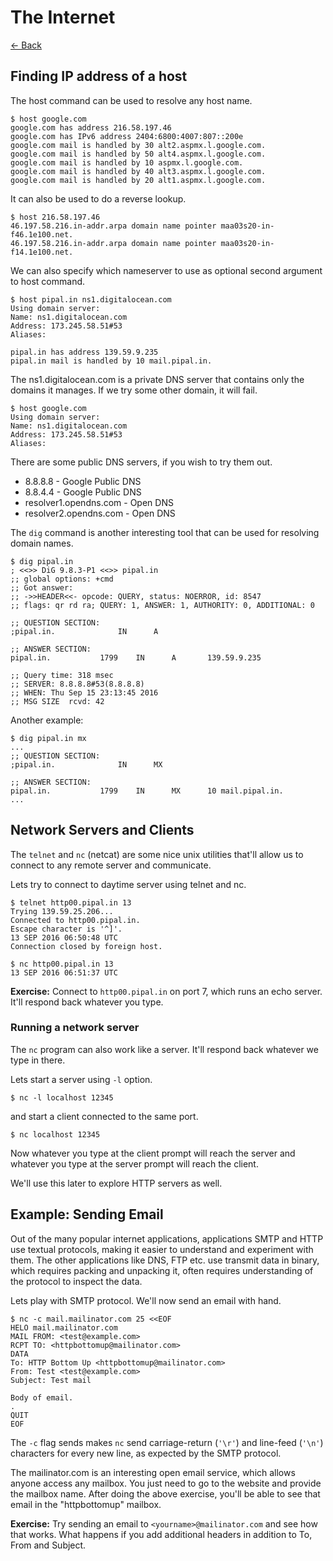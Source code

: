 # The Internet
[&larr; Back](.)

## Finding IP address of a host

The host command can be used to resolve any host name.

    $ host google.com
    google.com has address 216.58.197.46
    google.com has IPv6 address 2404:6800:4007:807::200e
    google.com mail is handled by 30 alt2.aspmx.l.google.com.
    google.com mail is handled by 50 alt4.aspmx.l.google.com.
    google.com mail is handled by 10 aspmx.l.google.com.
    google.com mail is handled by 40 alt3.aspmx.l.google.com.
    google.com mail is handled by 20 alt1.aspmx.l.google.com.

It can also be used to do a reverse lookup.

    $ host 216.58.197.46
    46.197.58.216.in-addr.arpa domain name pointer maa03s20-in-f46.1e100.net.
    46.197.58.216.in-addr.arpa domain name pointer maa03s20-in-f14.1e100.net.

We can also specify which nameserver to use as optional second argument to host command.

    $ host pipal.in ns1.digitalocean.com
    Using domain server:
    Name: ns1.digitalocean.com
    Address: 173.245.58.51#53
    Aliases:

    pipal.in has address 139.59.9.235
    pipal.in mail is handled by 10 mail.pipal.in.

The ns1.digitalocean.com is a private DNS server that contains only the domains it manages. If we try some other domain, it will fail.

    $ host google.com
    Using domain server:
    Name: ns1.digitalocean.com
    Address: 173.245.58.51#53
    Aliases:

There are some public DNS servers, if you wish to try them out. 

* 8.8.8.8 - Google Public DNS
* 8.8.4.4 - Google Public DNS
* resolver1.opendns.com - Open DNS
* resolver2.opendns.com - Open DNS

The `dig` command is another interesting tool that can be used for resolving domain names.

    $ dig pipal.in
    ; <<>> DiG 9.8.3-P1 <<>> pipal.in
    ;; global options: +cmd
    ;; Got answer:
    ;; ->>HEADER<<- opcode: QUERY, status: NOERROR, id: 8547
    ;; flags: qr rd ra; QUERY: 1, ANSWER: 1, AUTHORITY: 0, ADDITIONAL: 0

    ;; QUESTION SECTION:
    ;pipal.in.              IN      A

    ;; ANSWER SECTION:
    pipal.in.           1799    IN      A       139.59.9.235

    ;; Query time: 318 msec
    ;; SERVER: 8.8.8.8#53(8.8.8.8)
    ;; WHEN: Thu Sep 15 23:13:45 2016
    ;; MSG SIZE  rcvd: 42

Another example:

    $ dig pipal.in mx
    ...
    ;; QUESTION SECTION:
    ;pipal.in.              IN      MX

    ;; ANSWER SECTION:
    pipal.in.           1799    IN      MX      10 mail.pipal.in.
    ...

## Network Servers and Clients

The `telnet` and `nc` (netcat) are some nice unix utilities that'll allow us to connect to any remote server and communicate.

Lets try to connect to daytime server using telnet and nc.

    $ telnet http00.pipal.in 13
    Trying 139.59.25.206...
    Connected to http00.pipal.in.
    Escape character is '^]'.
    13 SEP 2016 06:50:48 UTC
    Connection closed by foreign host.

    $ nc http00.pipal.in 13
    13 SEP 2016 06:51:37 UTC

**Exercise:** Connect to `http00.pipal.in` on port 7, which runs an echo server. It'll respond back whatever you type. 

### Running a network server

The `nc` program can also work like a server. It'll respond back whatever we type in there. 

Lets start a server using `-l` option.

    $ nc -l localhost 12345

and start a client connected to the same port.

    $ nc localhost 12345

Now whatever you type at the client prompt will reach the server and whatever you type at the server prompt will reach the client. 

We'll use this later to explore HTTP servers as well.

## Example: Sending Email

Out of the many popular internet applications, applications SMTP and HTTP use textual protocols, making it easier to understand and experiment with them. The other applications like DNS, FTP etc. use transmit data in binary, which requires packing and unpacking it, often requires understanding of the protocol to inspect the data.

Lets play with SMTP protocol. We'll now send an email with hand.

    $ nc -c mail.mailinator.com 25 <<EOF
    HELO mail.mailinator.com
    MAIL FROM: <test@example.com>
    RCPT TO: <httpbottomup@mailinator.com>
    DATA
    To: HTTP Bottom Up <httpbottomup@mailinator.com>
    From: Test <test@example.com>
    Subject: Test mail

    Body of email.
    .
    QUIT
    EOF

The `-c` flag sends makes `nc` send carriage-return (`'\r'`) and line-feed (`'\n'`) characters for every new line, as expected by the SMTP protocol.

The mailinator.com is an interesting open email service, which allows anyone access any mailbox. You just need to go to the website and provide the mailbox name. After doing the above exercise, you'll be able to see that email in the "httpbottomup" mailbox.

**Exercise:** Try sending an email to `<yourname>@mailinator.com` and see how that works. What happens if you add additional headers in addition to To, From and Subject.

